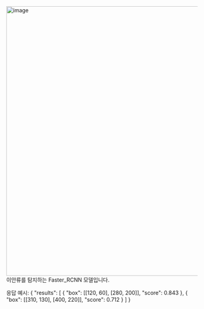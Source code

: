 <img width="1188" height="709" alt="image" src="https://github.com/user-attachments/assets/37ab7c04-ee56-4b52-bd3c-8d9f0a9c8a26" />
이안류를 탐지하는 Faster_RCNN 모델입니다. 

응답 예시:
{
  "results": [
    {
      "box": [[120, 60], [280, 200]],
      "score": 0.843
    },
    {
      "box": [[310, 130], [400, 220]],
      "score": 0.712
    }
  ]
}
